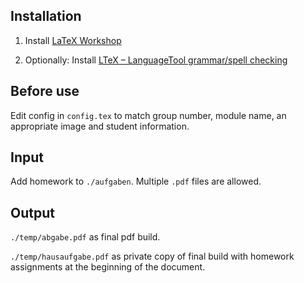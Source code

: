 ## Installation

1. Install [LaTeX Workshop](https://marketplace.visualstudio.com/items?itemName=James-Yu.latex-workshop)

2. Optionally: Install [LTeX – LanguageTool grammar/spell checking](https://marketplace.visualstudio.com/items?itemName=valentjn.vscode-ltex)

## Before use

Edit config in `config.tex` to match group number, module name, an appropriate image and student information.

## Input

Add homework to `./aufgaben`. Multiple `.pdf` files are allowed.

## Output

`./temp/abgabe.pdf` as final pdf build.

`./temp/hausaufgabe.pdf` as private copy of final build with homework assignments at the beginning of the document.
